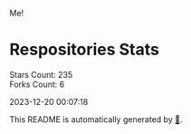 Me!

# Respositories Stats
Stars Count: 235  
Forks Count: 6

2023-12-20 00:07:18  

This README is automatically generated by [🐰](https://github.com/rnitta/rnitta).
